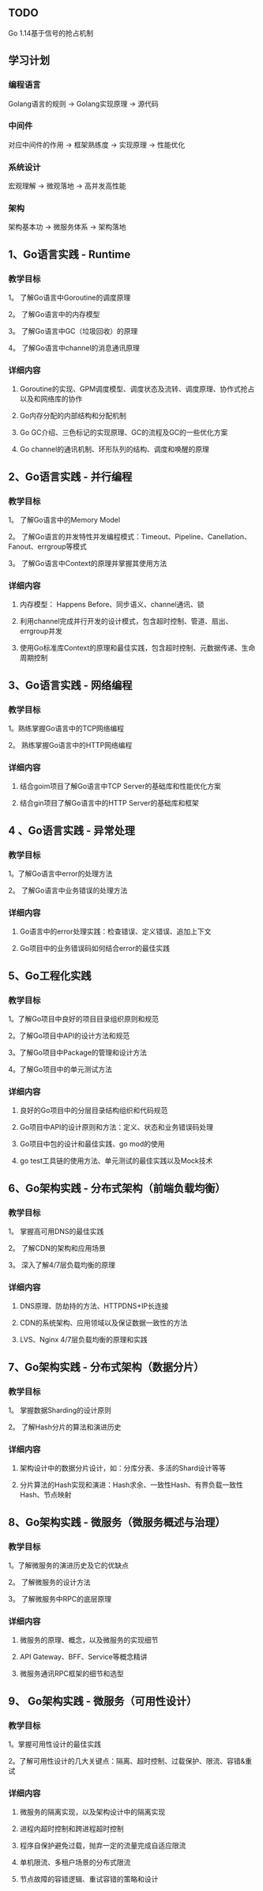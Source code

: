 ## TODO

Go 1.14基于信号的抢占机制

## 学习计划

### 编程语言

Golang语言的规则 -> Golang实现原理 -> 源代码

### 中间件

对应中间件的作用 -> 框架熟练度 -> 实现原理 -> 性能优化

### 系统设计

宏观理解 -> 微观落地 -> 高并发高性能

### 架构

架构基本功 -> 微服务体系 -> 架构落地

## 1、Go语言实践 - Runtime

### 教学目标

1。 了解Go语言中Goroutine的调度原理

2。 了解Go语言中的内存模型

3。 了解Go语言中GC（垃圾回收）的原理

4。 了解Go语言中channel的消息通讯原理

### 详细内容

1. Goroutine的实现、GPM调度模型、调度状态及流转、调度原理、协作式抢占以及和网络库的协作

2. Go内存分配的内部结构和分配机制

3. Go GC介绍、三色标记的实现原理、GC的流程及GC的一些优化方案

4. Go channel的通讯机制、环形队列的结构、调度和唤醒的原理

## 2、Go语言实践 - 并行编程

### 教学目标

1。 了解Go语言中的Memory Model

2。 了解Go语言的并发特性并发编程模式：Timeout、Pipeline、Canellation、Fanout、errgroup等模式

3。 了解Go语言中Context的原理并掌握其使用方法

### 详细内容

1. 内存模型： Happens Before、同步语义、channel通讯、锁

2. 利用channel完成并行开发的设计模式，包含超时控制、管道、扇出、errgroup并发

3. 使用Go标准库Context的原理和最佳实践，包含超时控制、元数据传递、生命周期控制

## 3、Go语言实践 - 网络编程

### 教学目标

1。熟练掌握Go语言中的TCP网络编程

2。 熟练掌握Go语言中的HTTP网络编程

### 详细内容

1. 结合goim项目了解Go语言中TCP Server的基础库和性能优化方案

2. 结合gin项目了解Go语言中的HTTP Server的基础库和框架

## 4 、Go语言实践 - 异常处理

### 教学目标

1。了解Go语言中error的处理方法

2。 了解Go语言中业务错误的处理方法

### 详细内容

1. Go语言中的error处理实践：检查错误、定义错误、追加上下文

2. Go项目中的业务错误码如何结合error的最佳实践

## 5、Go工程化实践

### 教学目标

1。了解Go项目中良好的项目目录组织原则和规范

2。了解Go项目中API的设计方法和规范

3。了解Go项目中Package的管理和设计方法

4。了解Go项目中的单元测试方法

### 详细内容

1. 良好的Go项目中的分层目录结构组织和代码规范

2. Go项目中API的设计原则和方法：定义、状态和业务错误码处理

3. Go项目中包的设计和最佳实践、go mod的使用

4. go test工具链的使用方法、单元测试的最佳实践以及Mock技术

## 6、Go架构实践 - 分布式架构（前端负载均衡）

### 教学目标

1。 掌握高可用DNS的最佳实践

2。 了解CDN的架构和应用场景

3。 深入了解4/7层负载均衡的原理

### 详细内容

1. DNS原理、防劫持的方法、HTTPDNS+IP长连接

2. CDN的系统架构、应用领域以及保证数据一致性的方法

3. LVS、Nginx 4/7层负载均衡的原理和实践

## 7、Go架构实践 - 分布式架构（数据分片）

### 教学目标

1。 掌握数据Sharding的设计原则

2。 了解Hash分片的算法和演进历史

### 详细内容

1. 架构设计中的数据分片设计，如：分库分表、多活的Shard设计等等

2. 分片算法的Hash实现和演进：Hash求余、一致性Hash、有界负载一致性Hash、节点映射

## 8、Go架构实践 - 微服务（微服务概述与治理）

### 教学目标

1。了解微服务的演进历史及它的优缺点

2。 了解微服务的设计方法

3。 了解微服务中RPC的底层原理

### 详细内容

1. 微服务的原理、概念，以及微服务的实现细节

2. API Gateway、BFF、Service等概念精讲

3. 微服务通讯RPC框架的细节和选型

## 9、 Go架构实践 - 微服务（可用性设计）

### 教学目标

1。掌握可用性设计的最佳实践

2。了解可用性设计的几大关键点：隔离、超时控制、过载保护、限流、容错&重试

### 详细内容

1. 微服务的隔离实现，以及架构设计中的隔离实现

2. 进程内超时控制和跨进程超时控制

3. 程序自保护避免过载，抛弃一定的流量完成自适应限流

4. 单机限流、多租户场景的分布式限流

5. 节点故障的容错逻辑、重试容错的策略和设计
